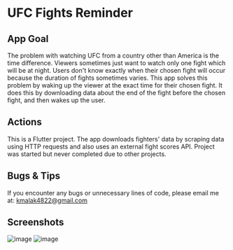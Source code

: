 # UFC Fights Reminder

## App Goal
The problem with watching UFC from a country other than America is the time difference. Viewers sometimes just want to watch only one fight which will be at night. Users don't know exactly when their chosen fight will occur because the duration of fights sometimes varies. This app solves this problem by waking up the viewer at the exact time for their chosen fight. It does this by downloading data about the end of the fight before the chosen fight, and then wakes up the user.

## Actions
This is a Flutter project. The app downloads fighters' data by scraping data using HTTP requests and also uses an external fight scores API. Project was started but never completed due to other projects.

## Bugs & Tips
If you encounter any bugs or unnecessary lines of code, please email me at: kmalak4822@gmail.com

## Screenshots
![image](https://github.com/malak4822/UFC-Fights-Reminder/assets/71153710/7f3e0c00-710f-46a2-9103-1f2ead3f01c6)
![image](https://github.com/malak4822/UFC-Fights-Reminder/assets/71153710/87d42c8d-befb-4b88-8192-f2f72cf8d4fd)


